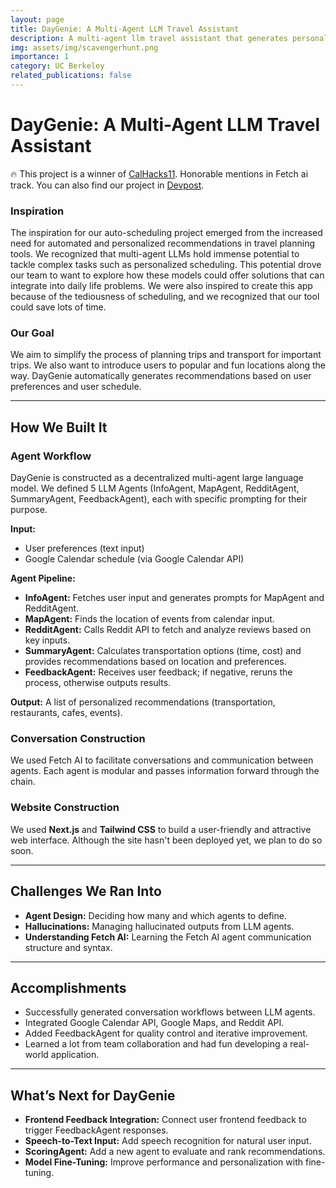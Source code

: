 ```yaml
---
layout: page
title: DayGenie: A Multi-Agent LLM Travel Assistant
description: A multi-agent llm travel assistant that generates personalized trip and transport recommendations based on user preferences and schedules.
img: assets/img/scavengerhunt.png
importance: 1
category: UC Berkeley
related_publications: false
---
```


# DayGenie: A Multi-Agent LLM Travel Assistant

🔥 This project is a winner of [CalHacks11](https://live.hackberkeley.org). Honorable mentions in Fetch ai track. You can also find our project in [Devpost](https://devpost.com/software/daygeine#updates).

### Inspiration

The inspiration for our auto-scheduling project emerged from the increased need for automated and personalized recommendations in travel planning tools. We recognized that multi-agent LLMs hold immense potential to tackle complex tasks such as personalized scheduling. This potential drove our team to want to explore how these models could offer solutions that can integrate into daily life problems. We were also inspired to create this app because of the tediousness of scheduling, and we recognized that our tool could save lots of time.

### Our Goal

We aim to simplify the process of planning trips and transport for important trips. We also want to introduce users to popular and fun locations along the way. DayGenie automatically generates recommendations based on user preferences and user schedule.

---

## How We Built It

### Agent Workflow

DayGenie is constructed as a decentralized multi-agent large language model. We defined 5 LLM Agents (InfoAgent, MapAgent, RedditAgent, SummaryAgent, FeedbackAgent), each with specific prompting for their purpose.

**Input:**
- User preferences (text input)
- Google Calendar schedule (via Google Calendar API)

**Agent Pipeline:**
- **InfoAgent:** Fetches user input and generates prompts for MapAgent and RedditAgent.
- **MapAgent:** Finds the location of events from calendar input.
- **RedditAgent:** Calls Reddit API to fetch and analyze reviews based on key inputs.
- **SummaryAgent:** Calculates transportation options (time, cost) and provides recommendations based on location and preferences.
- **FeedbackAgent:** Receives user feedback; if negative, reruns the process, otherwise outputs results.

**Output:** A list of personalized recommendations (transportation, restaurants, cafes, events).

### Conversation Construction

We used Fetch AI to facilitate conversations and communication between agents. Each agent is modular and passes information forward through the chain.

### Website Construction

We used **Next.js** and **Tailwind CSS** to build a user-friendly and attractive web interface. Although the site hasn't been deployed yet, we plan to do so soon.

---

## Challenges We Ran Into

- **Agent Design:** Deciding how many and which agents to define.
- **Hallucinations:** Managing hallucinated outputs from LLM agents.
- **Understanding Fetch AI:** Learning the Fetch AI agent communication structure and syntax.

---

## Accomplishments

- Successfully generated conversation workflows between LLM agents.
- Integrated Google Calendar API, Google Maps, and Reddit API.
- Added FeedbackAgent for quality control and iterative improvement.
- Learned a lot from team collaboration and had fun developing a real-world application.

---

## What’s Next for DayGenie

- **Frontend Feedback Integration:** Connect user frontend feedback to trigger FeedbackAgent responses.
- **Speech-to-Text Input:** Add speech recognition for natural user input.
- **ScoringAgent:** Add a new agent to evaluate and rank recommendations.
- **Model Fine-Tuning:** Improve performance and personalization with fine-tuning.

